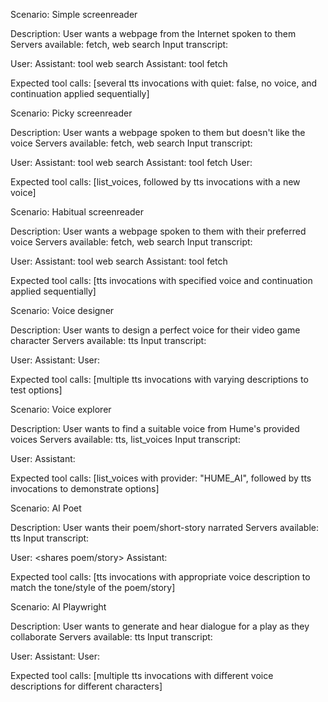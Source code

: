 Scenario: Simple screenreader

Description: User wants a webpage from the Internet spoken to them
Servers available: fetch, web search
Input transcript:

User: <expresses intent>
Assistant: tool web search <query>
Assistant: tool fetch <url>


 Expected tool calls: [several tts invocations with quiet: false, no voice, and continuation applied sequentially]


Scenario: Picky screenreader

Description: User wants a webpage spoken to them but doesn't like the voice
Servers available: fetch, web search
Input transcript:

User: <expresses intent>
Assistant: tool web search <query>
Assistant: tool fetch <url>
User: <expresses dislike of voice>


Expected tool calls: [list_voices, followed by tts invocations with a new voice]


Scenario: Habitual screenreader

Description: User wants a webpage spoken to them with their preferred voice
Servers available: fetch, web search
Input transcript:

User: <expresses intent with voice preference>
Assistant: tool web search <query>
Assistant: tool fetch <url>


Expected tool calls: [tts invocations with specified voice and continuation applied sequentially]


Scenario: Voice designer

Description: User wants to design a perfect voice for their video game character
Servers available: tts
Input transcript:

User: <expresses intent>
Assistant: <suggests voice characteristics>
User: <provides feedback>


Expected tool calls: [multiple tts invocations with varying descriptions to test options]


Scenario: Voice explorer

Description: User wants to find a suitable voice from Hume's provided voices
Servers available: tts, list_voices
Input transcript:

User: <expresses intent>
Assistant: <offers to help explore voices>


Expected tool calls: [list_voices with provider: "HUME_AI", followed by tts invocations to demonstrate options]


Scenario: AI Poet

Description: User wants their poem/short-story narrated
Servers available: tts
Input transcript:

User: <shares poem/story>
Assistant: <offers to narrate>


Expected tool calls: [tts invocations with appropriate voice description to match the tone/style of the poem/story]


Scenario: AI Playwright

Description: User wants to generate and hear dialogue for a play as they collaborate
Servers available: tts
Input transcript:

User: <describes play concept>
Assistant: <suggests dialogue>
User: <requests to hear it>


Expected tool calls: [multiple tts invocations with different voice descriptions for different characters]
